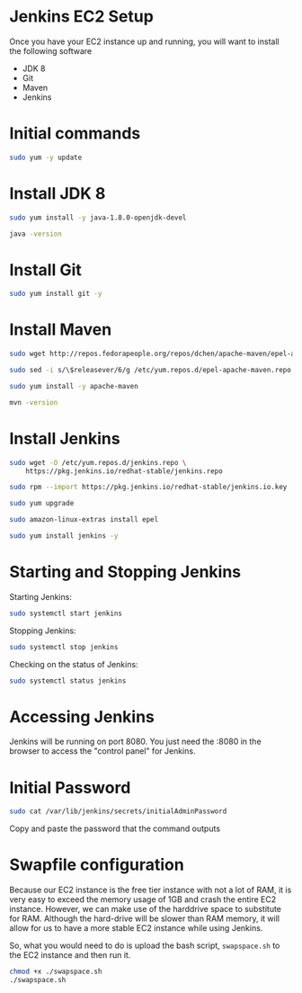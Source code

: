 # Jenkins EC2 Setup
Once you have your EC2 instance up and running, you will want to install the following software
- JDK 8
- Git
- Maven
- Jenkins

# Initial commands
```bash
sudo yum -y update
```

# Install JDK 8
```bash
sudo yum install -y java-1.8.0-openjdk-devel

java -version
```

# Install Git
```bash
sudo yum install git -y
```

# Install Maven
```bash
sudo wget http://repos.fedorapeople.org/repos/dchen/apache-maven/epel-apache-maven.repo -O /etc/yum.repos.d/epel-apache-maven.repo

sudo sed -i s/\$releasever/6/g /etc/yum.repos.d/epel-apache-maven.repo

sudo yum install -y apache-maven

mvn -version
```

# Install Jenkins
```bash
sudo wget -O /etc/yum.repos.d/jenkins.repo \
    https://pkg.jenkins.io/redhat-stable/jenkins.repo

sudo rpm --import https://pkg.jenkins.io/redhat-stable/jenkins.io.key

sudo yum upgrade

sudo amazon-linux-extras install epel

sudo yum install jenkins -y
```

# Starting and Stopping Jenkins

Starting Jenkins:

```bash
sudo systemctl start jenkins
```

Stopping Jenkins:

```bash
sudo systemctl stop jenkins
```

Checking on the status of Jenkins:

```bash
sudo systemctl status jenkins
```

# Accessing Jenkins
Jenkins will be running on port 8080. You just need the <EC2 Address>:8080 in the browser to access the "control panel" for Jenkins.

# Initial Password
```bash
sudo cat /var/lib/jenkins/secrets/initialAdminPassword
```

Copy and paste the password that the command outputs

# Swapfile configuration
Because our EC2 instance is the free tier instance with not a lot of RAM, it is very easy to exceed the memory usage of 1GB and crash the entire EC2 instance. However, we can make use of the harddrive space to substitute for RAM. Although the hard-drive will be slower than RAM memory, it will allow for us to have a more stable EC2 instance while using Jenkins.

So, what you would need to do is upload the bash script, `swapspace.sh` to the EC2 instance and then run it.

```bash
chmod +x ./swapspace.sh
./swapspace.sh
```